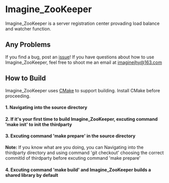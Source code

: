 # Imagine_ZooKeeper

Imagine_ZooKeeper is a server registration center provading load balance and watcher function.

## Any Problems

If you find a bug, post an [issue](https://github.com/ImagineJHY/Imagine_ZooKeeper/issues)! If you have questions about how to use Imagine_ZooKeeper, feel free to shoot me an email at imaginejhy@163.com

## How to Build

Imagine_ZooKeeper uses [CMake](http://www.cmake.org) to support building. Install CMake before proceeding.

#### 1. Navigating into the source directory

#### 2. If it's your first time to build Imagine_ZooKeeper, excuting command 'make init' to init the thirdparty

#### 3. Excuting command 'make prepare' in the source directory

**Note:** If you know what are you doing, you can Navigating into the thirdparty directory and using command 'git checkout' choosing the correct commitId of thirdparty before excuting command 'make prepare'

#### 4. Excuting command 'make build' and Imagine_ZooKeeper builds a shared library by default